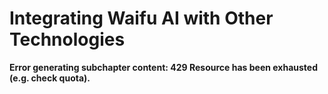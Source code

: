 # Integrating Waifu AI with Other Technologies

**Error generating subchapter content: 429 Resource has been exhausted (e.g. check quota).**